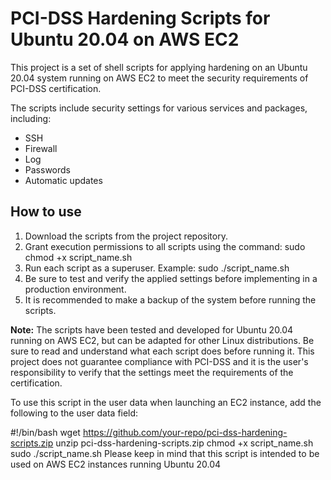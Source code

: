 # PCI-DSS Hardening Scripts for Ubuntu 20.04 on AWS EC2

This project is a set of shell scripts for applying hardening on an Ubuntu 20.04 system running on AWS EC2 to meet the security requirements of PCI-DSS certification.

The scripts include security settings for various services and packages, including:
- SSH
- Firewall
- Log
- Passwords
- Automatic updates

## How to use
1. Download the scripts from the project repository.
2. Grant execution permissions to all scripts using the command:
sudo chmod +x script_name.sh
3. Run each script as a superuser. Example:
sudo ./script_name.sh
4. Be sure to test and verify the applied settings before implementing in a production environment.
5. It is recommended to make a backup of the system before running the scripts.

**Note:** The scripts have been tested and developed for Ubuntu 20.04 running on AWS EC2, but can be adapted for other Linux distributions. Be sure to read and understand what each script does before running it. This project does not guarantee compliance with PCI-DSS and it is the user's responsibility to verify that the settings meet the requirements of the certification.

To use this script in the user data when launching an EC2 instance, add the following to the user data field:

#!/bin/bash
wget https://github.com/your-repo/pci-dss-hardening-scripts.zip
unzip pci-dss-hardening-scripts.zip
chmod +x script_name.sh
sudo ./script_name.sh
Please keep in mind that this script is intended to be used on AWS EC2 instances running Ubuntu 20.04